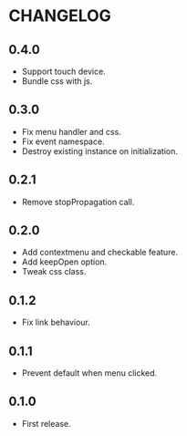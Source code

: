 # CHANGELOG

## 0.4.0

* Support touch device.
* Bundle css with js.

## 0.3.0

* Fix menu handler and css.
* Fix event namespace.
* Destroy existing instance on initialization.

## 0.2.1

* Remove stopPropagation call.

## 0.2.0

* Add contextmenu and checkable feature.
* Add keepOpen option.
* Tweak css class.

## 0.1.2

* Fix link behaviour.

## 0.1.1

* Prevent default when menu clicked.

## 0.1.0

* First release.
